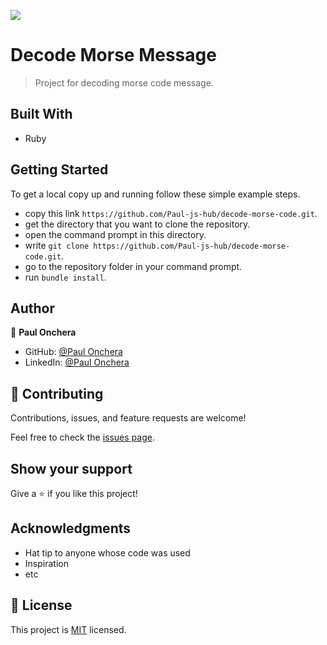 ![](https://img.shields.io/badge/Microverse-blueviolet)

# Decode Morse Message

> Project for decoding morse code message.

## Built With

- Ruby


## Getting Started

To get a local copy up and running follow these simple example steps.

- copy this link `https://github.com/Paul-js-hub/decode-morse-code.git`.
- get the directory that you want to clone the repository.
- open the command prompt in this directory.
- write `git clone https://github.com/Paul-js-hub/decode-morse-code.git`.
- go to the repository folder in your command prompt.
- run `bundle install`.

## Author

👤 **Paul Onchera**

- GitHub: [@Paul Onchera](https://github.com/Paul-js-hub/)
- LinkedIn: [@Paul Onchera](https://www.linkedin.com/in/paul-onchera/)

## 🤝 Contributing

Contributions, issues, and feature requests are welcome!

Feel free to check the [issues page](../../issues/).

## Show your support

Give a ⭐️ if you like this project!

## Acknowledgments

- Hat tip to anyone whose code was used
- Inspiration
- etc

## 📝 License

This project is [MIT](./MIT.md) licensed.